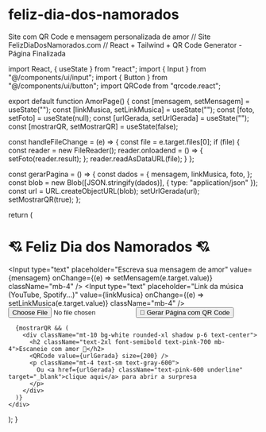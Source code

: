 # feliz-dia-dos-namorados
Site com QR Code e mensagem personalizada de amor
// Site FelizDiaDosNamorados.com
// React + Tailwind + QR Code Generator - Página Finalizada

import React, { useState } from "react";
import { Input } from "@/components/ui/input";
import { Button } from "@/components/ui/button";
import QRCode from "qrcode.react";

export default function AmorPage() {
  const [mensagem, setMensagem] = useState("");
  const [linkMusica, setLinkMusica] = useState("");
  const [foto, setFoto] = useState(null);
  const [urlGerada, setUrlGerada] = useState("");
  const [mostrarQR, setMostrarQR] = useState(false);

  const handleFileChange = (e) => {
    const file = e.target.files[0];
    if (file) {
      const reader = new FileReader();
      reader.onloadend = () => {
        setFoto(reader.result);
      };
      reader.readAsDataURL(file);
    }
  };

  const gerarPagina = () => {
    const dados = {
      mensagem,
      linkMusica,
      foto,
    };
    const blob = new Blob([JSON.stringify(dados)], { type: "application/json" });
    const url = URL.createObjectURL(blob);
    setUrlGerada(url);
    setMostrarQR(true);
  };

  return (
    <div className="min-h-screen bg-gradient-to-b from-pink-100 to-pink-300 flex flex-col items-center justify-center p-6">
      <h1 className="text-4xl font-extrabold text-pink-800 mb-6 drop-shadow">💘 Feliz Dia dos Namorados 💘</h1>
      <div className="bg-white shadow-lg rounded-2xl p-6 w-full max-w-xl">
        <Input
          type="text"
          placeholder="Escreva sua mensagem de amor"
          value={mensagem}
          onChange={(e) => setMensagem(e.target.value)}
          className="mb-4"
        />
        <Input
          type="text"
          placeholder="Link da música (YouTube, Spotify...)"
          value={linkMusica}
          onChange={(e) => setLinkMusica(e.target.value)}
          className="mb-4"
        />
        <Input
          type="file"
          accept="image/*"
          onChange={handleFileChange}
          className="mb-4"
        />
        <Button onClick={gerarPagina} className="w-full bg-pink-600 hover:bg-pink-700 text-white text-lg">
          💝 Gerar Página com QR Code
        </Button>
      </div>

      {mostrarQR && (
        <div className="mt-10 bg-white rounded-xl shadow p-6 text-center">
          <h2 className="text-2xl font-semibold text-pink-700 mb-4">Escaneie com amor 💞</h2>
          <QRCode value={urlGerada} size={200} />
          <p className="mt-4 text-sm text-gray-600">
            Ou <a href={urlGerada} className="text-pink-600 underline" target="_blank">clique aqui</a> para abrir a surpresa
          </p>
        </div>
      )}
    </div>
  );
}
